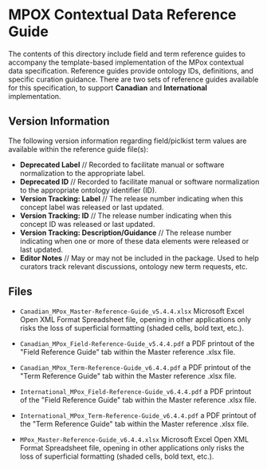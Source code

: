 # MPOX Contextual Data Reference Guide

The contents of this directory include field and term reference guides to accompany the template-based implementation of the MPox contextual data specification. Reference guides provide ontology IDs, definitions, and specific curation guidance. There are two sets of reference guides available for this specification, to support **Canadian** and **International** implementation. 

## Version Information

The following version information regarding field/piclkist term values are available within the reference guide file(s):

- **Deprecated Label** // Recorded to facilitate manual or software normalization to the appropriate label.
- **Deprecated ID** // Recorded to facilitate manual or software normalization to the appropriate ontology identifier (ID).
- **Version Tracking: Label** // The release number indicating when this concept label was released or last updated.
- **Version Tracking: ID** // The release number indicating when this concept ID was released or last updated.
- **Version Tracking: Description/Guidance** // The release number indicating when one or more of these data elements were released or last updated.
- **Editor Notes** // May or may not be included in the package. Used to help curators track relevant discussions, ontology new term requests, etc.

## Files

- `Canadian_MPox_Master-Reference-Guide_v5.4.4.xlsx` 
Microsoft Excel Open XML Format Spreadsheet file, opening in other applications only risks the loss of superficial formatting (shaded cells, bold text, etc.). 

- `Canadian_MPox_Field-Reference-Guide_v5.4.4.pdf` a PDF printout of the "Field Reference Guide" tab within the Master reference .xlsx file.

- `Canadian_MPox_Term-Reference-Guide_v6.4.4.pdf` a PDF printout of the "Term Reference Guide" tab within the Master reference .xlsx file.

- `International_MPox_Field-Reference-Guide_v6.4.4.pdf` a PDF printout of the "Field Reference Guide" tab within the Master reference .xlsx file.

- `International_MPox_Term-Reference-Guide_v6.4.4.pdf` a PDF printout of the "Term Reference Guide" tab within the Master reference .xlsx file.

- `MPox_Master-Reference-Guide_v6.4.4.xlsx` 
Microsoft Excel Open XML Format Spreadsheet file, opening in other applications only risks the loss of superficial formatting (shaded cells, bold text, etc.). 